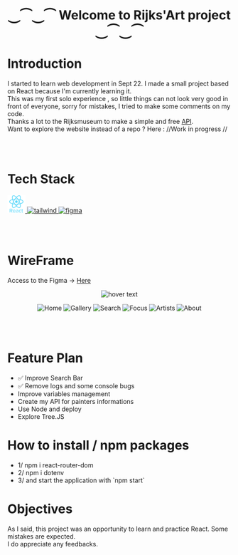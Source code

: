 <h1 align="center">⏝⏜⏝⏜ Welcome to Rijks'Art project ⏝⏜⏝⏜</h1>
<h2></h2>

<h1 href='#'>Introduction</h1>
<p>I started to learn web development in Sept 22. I made a small project based on React because I'm currently learning it. <br/>
This was my first solo experience , so little things can not look very good in front of everyone, sorry for mistakes, I tried to make some comments on my code.<br/>
Thanks a lot to the Rijksmuseum to make a simple and free <a href='https://data.rijksmuseum.nl/object-metadata/api/'>API</a>. <br/>
Want to explore the website instead of a repo ? Here : //Work in progress // </p>
<br/>
<br/>
<h1 href='#'>Tech Stack</h1>
<a href="https://reactjs.org/" target="_blank" rel="noreferrer"> <img src="https://raw.githubusercontent.com/devicons/devicon/master/icons/react/react-original-wordmark.svg" alt="react" width="40" height="40"/> </a> 
  <a href="https://tailwindcss.com/" target="_blank" rel="noreferrer"> <img src="https://www.vectorlogo.zone/logos/tailwindcss/tailwindcss-icon.svg" alt="tailwind" width="40" height="40"/> </a> 
<a href="https://www.figma.com/" target="_blank" rel="noreferrer"> <img src="https://www.vectorlogo.zone/logos/figma/figma-icon.svg" alt="figma" width="40" height="40"/> </a>  </p>
<br/>
<br/>
  
<h1 href='#'>WireFrame</h1>
<p> Access to the Figma -> <a href='https://www.figma.com/file/ypoMbT5oFCjD9clbp2kGyS/RIJKS'ART?node-id=0%3A1' >Here</a></p>
<p align="center">
  <img src="https://i.ibb.co/vXpbL3H/RIJKSART-2.png" width="350" title="hover text">
</p>
<p align="center">
<img src="https://i.ibb.co/3hX5pBx/Capture-d-e-cran-2022-11-06-a-20-57-53.png" alt="Home" border="0">
<img src="https://i.ibb.co/XFKJ5Nm/Capture-d-e-cran-2022-11-06-a-20-58-03.png" alt="Gallery" border="0">
<img src="https://i.ibb.co/FXHsBRQ/Capture-d-e-cran-2022-11-06-a-17-27-48.png" alt="Search" border="0">
<img src="https://i.ibb.co/RysHWTT/Capture-d-e-cran-2022-11-06-a-20-58-16.png" alt="Focus" border="0">
<img src="https://i.ibb.co/zbyLz8B/Capture-d-e-cran-2022-11-06-a-20-58-55.png" alt="Artists" border="0">
<img src="https://i.ibb.co/jD0RSCB/Capture-d-e-cran-2022-11-06-a-20-58-44.png" alt="About" border="0">
</p>
<br/>
<br/>

<h1 href='#'>Feature Plan</h1>
<ul>
<li>✅ Improve Search Bar</li>
<li>✅ Remove logs and some console bugs</li>
<li>Improve variables management</li>
<li>Create my API for painters informations</li>
<li>Use Node and deploy</li>
<li>Explore Tree.JS </li>
</ul>

<h1 href='#'>How to install / npm packages</h1>
<ul>
<li>1/ npm i react-router-dom</li>
<li>2/ npm i dotenv </li>
<li>3/ and start the application with `npm start`</li>

</ul>

<h1 href='#'>Objectives</h1>
<p>As I said, this project was an opportunity to learn and practice React. Some mistakes are expected.
<br/> I do appreciate any feedbacks.</p>

